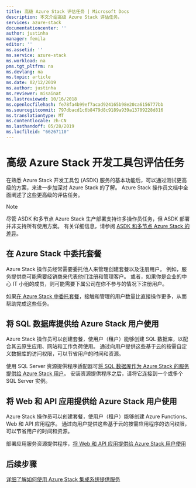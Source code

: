 ```yaml
---
title: 高级 Azure Stack 评估任务 | Microsoft Docs
description: 本文介绍高级 Azure Stack 评估任务。
services: azure-stack
documentationcenter: ''
author: justinha
manager: femila
editor: ''
ms.assetid: ''
ms.service: azure-stack
ms.workload: na
pms.tgt_pltfrm: na
ms.devlang: na
ms.topic: article
ms.date: 02/12/2019
ms.author: justinha
ms.reviewer: misainat
ms.lastreviewed: 10/16/2018
ms.openlocfilehash: fe78fa4b99ef7acad924165b98e20ca6156777bb
ms.sourcegitcommit: 797dbacd1c6b8479d8c9189a939a13709228d816
ms.translationtype: MT
ms.contentlocale: zh-CN
ms.lasthandoff: 05/28/2019
ms.locfileid: "66267110"
---
```

# <a name="advanced-azure-stack-development-kit-evaluation-tasks"></a>高级 Azure Stack 开发工具包评估任务
在熟悉 Azure Stack 开发工具包 (ASDK) 服务的基本功能后，可以通过测试更高级的方案，来进一步加深对 Azure Stack 的了解。 Azure Stack 操作员文档中全面阐述了这些更高级的评估任务。

> [!NOTE]
> 尽管 ASDK 和多节点 Azure Stack 生产部署支持许多操作员任务，但 ASDK 部署并非支持所有使用方案。 有关详细信息，请参阅 [ASDK 和多节点 Azure Stack 的差异](asdk-what-is.md#asdk-and-multi-node-azure-stack-differences)。

## <a name="delegate-offers-in-azure-stack"></a>在 Azure Stack 中委托套餐
Azure Stack 操作员经常需要委托他人来管理创建套餐以及注册用户。 例如，服务提供商可能需要经销商来代表他们注册和管理客户。 或者，如果你是企业的中心 IT 小组的成员，则可能需要下属公司在你不参与的情况下注册用户。

如果[在 Azure Stack 中委托套餐](../operator/azure-stack-delegated-provider.md)，接触和管理的用户数量比直接操作更多，从而帮助完成这些任务。

## <a name="make-sql-databases-available-to-your-azure-stack-users"></a>将 SQL 数据库提供给 Azure Stack 用户使用
Azure Stack 操作员可以创建套餐，使用户（租户）能够创建 SQL 数据库，以配合其云原生应用、网站和工作负荷使用。 通过向用户提供这些基于云的按需自定义数据库的访问权限，可以节省用户的时间和资源。

使用 SQL Server 资源提供程序适配器可[将 SQL 数据库作为 Azure Stack 的服务提供给 Azure Stack 用户](../operator/azure-stack-tutorial-sql-server.md)。 安装资源提供程序之后，请将它连接到一个或多个 SQL Server 实例。

## <a name="make-web-and-api-apps-available-to-your-azure-stack-users"></a>将 Web 和 API 应用提供给 Azure Stack 用户使用
Azure Stack 操作员可以创建套餐，使用户（租户）能够创建 Azure Functions、Web 和 API 应用程序。 通过向用户提供这些基于云的按需应用程序的访问权限，可以节省用户的时间和资源。

部署应用服务资源提供程序，[将 Web 和 API 应用提供给 Azure Stack 用户使用](../operator/azure-stack-tutorial-app-service.md)

## <a name="next-steps"></a>后续步骤

[详细了解如何使用 Azure Stack 集成系统提供服务](../operator/azure-stack-offer-services-overview.md)
